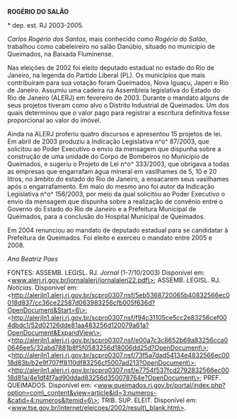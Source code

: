 **ROGÉRIO DO SALÃO**

\* dep. est. RJ 2003-2005.

*Carlos Rogério dos Santos*, mais conhecido como *Rogério do Salão*,
trabalhou como cabeleireiro no salão Danúbio, situado no município de
Queimados, na Baixada Fluminense.

Nas eleições de 2002 foi eleito deputado estadual no estado do Rio de
Janeiro, na legenda do Partido Liberal (PL). Os municípios que mais
contribuíram para sua votação foram Queimados, Nova Iguaçu, Japeri e Rio
de Janeiro. Assumiu uma cadeira na Assembleia legislativa do Estado do
Rio de Janeiro (ALERJ) em fevereiro de 2003. Durante o mandato alguns de
seus projetos tiveram como alvo o Distrito Industrial de Queimados. Um
dos quais determinou que o valor pago para registrar a escritura
definitiva fosse proporcional ao valor do imóvel.

Ainda na ALERJ proferiu quatro discursos e apresentou 15 projetos de
lei. Em abril de 2003 produziu a Indicação Legislativa n^o^ 87/2003, que
solicitou ao Poder Executivo o envio da mensagem que dispunha sobre a
construção de uma unidade do Corpo de Bombeiros no Município de
Queimados, e sugeriu o Projeto de Lei n^o^ 333/2003, que obrigava a
todas as empresas que engarrafam água mineral em vasilhames de 5, 10 e
20 litros, no âmbito do estado do Rio de Janeiro, a ensacarem seus
vasilhames após o engarrafamento. Em maio do mesmo ano foi autor da
Indicação Legislativa n^o^ 156/2003, por meio da qual solicitou ao Poder
Executivo o envio da mensagem que dispunha sobre a realização de
convênio entre o Governo do Estado do Rio de Janeiro e a Prefeitura
Municipal de Queimados, para a conclusão do Hospital Municipal de
Queimados.

Em 2004 renunciou ao mandato de deputado estadual para se candidatar à
Prefeitura de Queimados. Foi eleito e exerceu o mandato entre 2005 e
2008.

*Ana Beatriz Paes*

FONTES: ASSEMB. LEGISL. RJ. *Jornal* (1-7/10/2003) Disponível em:
\<www.alerj.rj.gov.br/jornalalerj/jornalalerj22.pdf\>; ASSEMB. LEGISL.
RJ. *Notícias*. Disponível em:
\<http://alerjln1.alerj.rj.gov.br/scpro0307.nsf/5eb5368720065b40832566ec0018d837/cc36ce22587d063983256cfb005f636d?OpenDocument&Start=6\>;
\<http://alerjln1.alerj.rj.gov.br/scpro0307.nsf/f94c31105ce5cc2e83256cef004dbdc1/52d02126dde81aa483256d120079a61a?OpenDocument&ExpandView\>;
\<http://alerjln1.alerj.rj.gov.br/scpro0307.nsf/e00a7c3c8652b69a83256cca00646ee5/32abd7881b8f5f0583256d18006dd25d?OpenDocument\>;
\<http://alerjln1.alerj.rj.gov.br/scpro0307.nsf/73f5a7dad54134e4832566ec0018d83b/b2e9f707ff8110df83256cf5007ad213?OpenDocument\>;
\<http://alerjln1.alerj.rj.gov.br/scpro0307.nsf/e7754f537fcd2792832566ec0018d81a/4e1df4f7ad90ddad83256d350078764e?OpenDocument\>;
PREF. QUEIMADOS. Disponível em:
\<www.queimados.rj.gov.br/portal/index.php?option=com\_content&view=article&id=3:numeros-&catid=4:numeros&Itemid=6\>;
TRIB. SUP. ELEIT. Disponível em:
\<www.tse.gov.br/internet/eleicoes/2002/result\_blank.htm\>.
